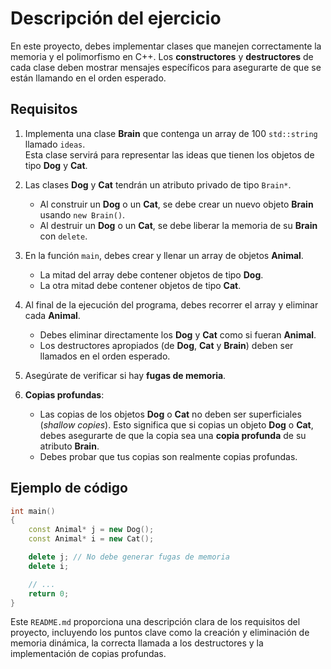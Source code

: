 # Descripción del ejercicio

En este proyecto, debes implementar clases que manejen correctamente la memoria y el polimorfismo en C++. Los **constructores** y **destructores** de cada clase deben mostrar mensajes específicos para asegurarte de que se están llamando en el orden esperado.

## Requisitos

1. Implementa una clase **Brain** que contenga un array de 100 `std::string` llamado `ideas`.  
   Esta clase servirá para representar las ideas que tienen los objetos de tipo **Dog** y **Cat**.

2. Las clases **Dog** y **Cat** tendrán un atributo privado de tipo `Brain*`. 
   - Al construir un **Dog** o un **Cat**, se debe crear un nuevo objeto **Brain** usando `new Brain()`.
   - Al destruir un **Dog** o un **Cat**, se debe liberar la memoria de su **Brain** con `delete`.

3. En la función `main`, debes crear y llenar un array de objetos **Animal**.
   - La mitad del array debe contener objetos de tipo **Dog**.
   - La otra mitad debe contener objetos de tipo **Cat**.

4. Al final de la ejecución del programa, debes recorrer el array y eliminar cada **Animal**.
   - Debes eliminar directamente los **Dog** y **Cat** como si fueran **Animal**.
   - Los destructores apropiados (de **Dog**, **Cat** y **Brain**) deben ser llamados en el orden esperado.

5. Asegúrate de verificar si hay **fugas de memoria**.

6. **Copias profundas**:
   - Las copias de los objetos **Dog** o **Cat** no deben ser superficiales (*shallow copies*). Esto significa que si copias un objeto **Dog** o **Cat**, debes asegurarte de que la copia sea una **copia profunda** de su atributo **Brain**.
   - Debes probar que tus copias son realmente copias profundas.

## Ejemplo de código

```cpp
int main()
{
    const Animal* j = new Dog();
    const Animal* i = new Cat();

    delete j; // No debe generar fugas de memoria
    delete i;

    // ...
    return 0;
}
```

Este `README.md` proporciona una descripción clara de los requisitos del proyecto, incluyendo los puntos clave como la creación y eliminación de memoria dinámica, la correcta llamada a los destructores y la implementación de copias profundas.

